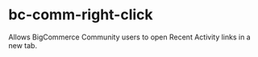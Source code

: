 # bc-comm-right-click
Allows BigCommerce Community users to open Recent Activity links in a new tab.
